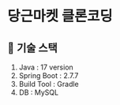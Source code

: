 # 당근마켓 클론코딩

## 📍 기술 스택
1. Java : 17 version
2. Spring Boot : 2.7.7
3. Build Tool : Gradle
4. DB : MySQL